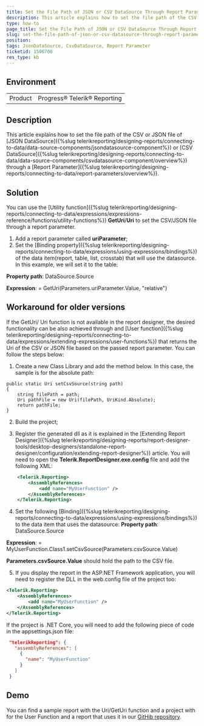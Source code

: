 ```yaml
---
title: Set the File Path of JSON or CSV DataSource Through Report Parameter
description: This article explains how to set the file path of the CSV or JSON file of  JSON or CSV DataSource through a report parameter
type: how-to
page_title: Set the File Path of JSON or CSV DataSource Through Report Parameter
slug: set-the-file-path-of-json-or-csv-datasource-through-report-parameter
position: 
tags: JsonDataSource, CsvDataSource, Report Parameter
ticketid: 1506700
res_type: kb
---
```


## Environment
<table>
	<tbody>
		<tr>
			<td>Product</td>
			<td>Progress® Telerik® Reporting</td>
		</tr>
	</tbody>
</table>


## Description
This article explains how to set the file path of the CSV or JSON file of [JSON DataSource]({%slug telerikreporting/designing-reports/connecting-to-data/data-source-components/jsondatasource-component%}) or [CSV DataSource]({%slug telerikreporting/designing-reports/connecting-to-data/data-source-components/csvdatasource-component/overview%}) through a [Report Parameter]({%slug telerikreporting/designing-reports/connecting-to-data/report-parameters/overview%}).


## Solution
You can use the [Utility function]({%slug telerikreporting/designing-reports/connecting-to-data/expressions/expressions-reference/functions/utility-functions%}) **GetUri**/**Uri** to set the CSV/JSON file through a report parameter. 
1) Add a report parameter called **uriParameter**;
2) Set the [Binding property]({%slug telerikreporting/designing-reports/connecting-to-data/expressions/using-expressions/bindings%}) of the data item(report, table, list, crosstab) that will use the datasource. In this example, we will set it to the table:

**Property path**: DataSource.Source

**Expression**: = GetUri(Parameters.uriParameter.Value, "relative")


## Workaround for older versions
If the GetUri/ Uri function is not available in the report designer, the desired functionality can be also achieved through and [User function]({%slug telerikreporting/designing-reports/connecting-to-data/expressions/extending-expressions/user-functions%}) that returns the Uri of the CSV or JSON file based on the passed report parameter. You can follow the steps below:
1) Create a new Class Library and add the method below. In this case, the sample is for the absolute path:

```CSharp
public static Uri setCsvSource(string path)
{
    string filePath = path;
    Uri pathFile = new Uri(filePath, UriKind.Absolute);
    return pathFile;
}
```

2) Build the project;

3) Register the generated dll as it is explained in the [Extending Report Designer]({%slug telerikreporting/designing-reports/report-designer-tools/desktop-designers/standalone-report-designer/configuration/extending-report-designer%}) article. You will need to open the **Telerik.ReportDesigner.exe.config** file and add the following XML:

```XML
	<Telerik.Reporting>
		<AssemblyReferences>
			<add name="MyUserFunction" />
		</AssemblyReferences>
	</Telerik.Reporting>
```

4) Set the following [Binding]({%slug telerikreporting/designing-reports/connecting-to-data/expressions/using-expressions/bindings%}) to the data item that uses the datasource:
**Property path**: DataSource.Source

**Expression**: = MyUserFunction.Class1.setCsvSource(Parameters.csvSource.Value)

**Parameters.csvSource.Value** should hold the path to the CSV file.

5) If you display the report in the ASP.NET Framework application, you will need to register the DLL in the web.config file of the project too:

```XML
<Telerik.Reporting>
	<AssemblyReferences>
		<add name="MyUserFunction" />
	</AssemblyReferences>
</Telerik.Reporting>
```

If the project is .NET Core, you will need to add the following piece of code in the appsettings.json file:
```JSON
 "telerikReporting": {
   "assemblyReferences": [
     {
       "name": "MyUserFunction"
     }
   ]
 }
```

## Demo
You can find a sample report with the Uri/GetUri function and a project with for the User Function and a report that uses it in our [GitHib repository](https://github.com/telerik/reporting-samples/tree/master/Set%20URI%20of%20CSV%20or%20JSON%20DataSource%20dynamically).

